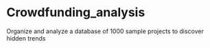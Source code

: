 # Crowdfunding_analysis
Organize and analyze a database of 1000 sample projects to discover hidden trends
